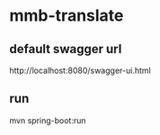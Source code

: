 # mmb-translate

## default swagger url

http://localhost:8080/swagger-ui.html

## run
mvn spring-boot:run